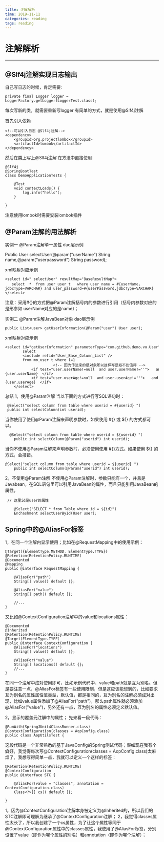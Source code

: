 ```yaml
---
title: 注解解析
time: 2019-11-11
categories: reading
tags: reading
---
```


# 注解解析
---

## @Slf4j注解实现日志输出
自己写日志的时候，肯定需要:
```
private final Logger logger = LoggerFactory.getLogger(LoggerTest.class);
```
每次写新的类，就需要重新写logger
有简单的方式，就是使用@Slf4j注解

首先引入依赖
```
<!--可以引入日志 @Slf4j注解-->
<dependency>
    <groupId>org.projectlombok</groupId>
    <artifactId>lombok</artifactId>
</dependency>
```
然后在类上写上@Slf4j注解
在方法中直接使用
```
@Slf4j
@SpringBootTest
class DemoApplicationTests {

    @Test
    void contextLoads() {
        log.info("hello");
    }

}
```

注意使用lombok时需要安装lombok插件

## @Param注解的用法解析
实例一 @Param注解单一属性
dao层示例

Public User selectUser(@param(“userName”) String name,@param(“userpassword”) String password);

xml映射对应示例
```
<select id=" selectUser" resultMap="BaseResultMap">  
   select  *  from user_user_t   where user_name = #{userName，jdbcType=VARCHAR} and user_password=#{userPassword,jdbcType=VARCHAR}  
</select>
```

注意：采用#{}的方式把@Param注解括号内的参数进行引用（括号内参数对应的是形参如 userName对应的是name）；

实例二 @Param注解JavaBean对象
dao层示例
```
public List<user> getUserInformation(@Param("user") User user);
```

xml映射对应示例
```
<select id="getUserInformation" parameterType="com.github.demo.vo.User" resultMap="userMapper">  
        select   
        <include refid="User_Base_Column_List" />  
        from mo_user t where 1=1  
                      <!-- 因为传进来的是对象所以这样写是取不到值得 -->  
            <if test="user.userName!=null  and user.userName!=''">   and   t.user_name = #{user.userName}  </if>  
            <if test="user.userAge!=null  and user.userAge!=''">   and   t.user_age = #{user.userAge}  </if>  
    </select>  
```

总结
1，使用@Param注解
当以下面的方式进行写SQL语句时：
```
 @Select("select column from table where userid = #{userid} ")
 public int selectColumn(int userid);
```

当你使用了使用@Param注解来声明参数时，如果使用 #{} 或 ${} 的方式都可以。
```
  @Select("select column from table where userid = ${userid} ")
    public int selectColumn(@Param("userid") int userid);
```

当你不使用@Param注解来声明参数时，必须使用使用 #{}方式。如果使用 ${} 的方式，会报错。
```
@Select("select column from table where userid = ${userid} ")
    public int selectColumn(@Param("userid") int userid);
```

2，不使用@Param注解
不使用@Param注解时，参数只能有一个，并且是Javabean。在SQL语句里可以引用JavaBean的属性，而且只能引用JavaBean的属性。
```
 // 这里id是user的属性

    @Select("SELECT * from Table where id = ${id}")
    Enchashment selectUserById(User user);
```

## Spring中的@AliasFor标签
1，在同一个注解内显示使用；比如在@RequestMapping中的使用示例：
```
@Target({ElementType.METHOD, ElementType.TYPE})
@Retention(RetentionPolicy.RUNTIME)
@Documented
@Mapping
public @interface RequestMapping {

    @AliasFor("path")
    String[] value() default {};

    @AliasFor("value")
    String[] path() default {};

    //...
}
```

又比如@ContextConfiguration注解中的value和locations属性：
```
@Documented
@Inherited
@Retention(RetentionPolicy.RUNTIME)
@Target(ElementType.TYPE)
public @interface ContextConfiguration {
    @AliasFor("locations")
    String[] value() default {};

    @AliasFor("value")
    String[] locations() default {};
    //...
}
```

在同一个注解中成对使用即可，比如示例代码中，value和path就是互为别名。但是要注意一点，@AliasFor标签有一些使用限制，但是这应该能想到的，比如要求互为别名的属性属性值类型，默认值，都是相同的，互为别名的注解必须成对出现，比如value属性添加了@AliasFor("path")，那么path属性就必须添加@AliasFor("value")，另外还有一点，互为别名的属性必须定义默认值。

2，显示的覆盖元注解中的属性；
先来看一段代码：
```
@RunWith(SpringJUnit4ClassRunner.class)
@ContextConfiguration(classes = AopConfig.class)
public class AopUtilsTest {
```

这段代码是一个非常熟悉的基于JavaConfig的Spring测试代码；假如现在我有个癖好，我觉得每次写@ContextConfiguration(classes = AopConfig.class)太麻烦了，我想写得简单一点，我就可以定义一个这样的标签：
```
@Retention(RetentionPolicy.RUNTIME)
@ContextConfiguration
public @interface STC {

    @AliasFor(value = "classes", annotation = ContextConfiguration.class)
    Class<?>[] cs() default {};

}
```

1，因为@ContextConfiguration注解本身被定义为@Inherited的，所以我们的STC注解即可理解为继承了@ContextConfiguration注解；
2，我觉得classes属性太长了，所以我创建了一个cs属性，为了让这个属性等同于@ContextConfiguration属性中的classes属性，我使用了@AliasFor标签，分别设置了value（即作为哪个属性的别名）和annotation（即作为哪个注解）；
